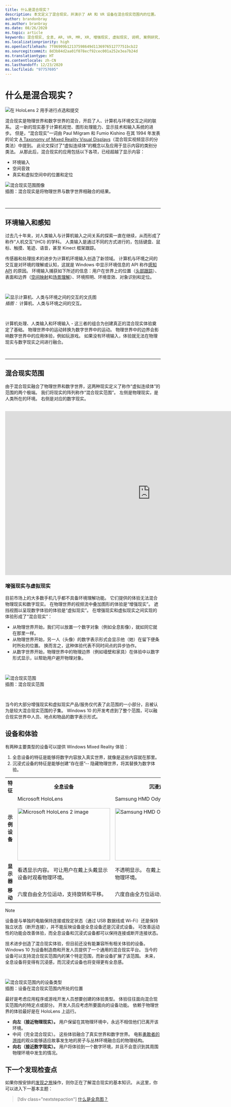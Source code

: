 ```yaml
---
title: 什么是混合现实？
description: 本文定义了混合现实，并演示了 AR 和 VR 设备在混合现实范围内的位置。
author: brandonbray
ms.author: branbray
ms.date: 08/26/2020
ms.topic: article
keywords: 混合现实, 全息, AR, VR, MR, XR, 增强现实, 虚拟现实, 说明, 案例研究, 混合现实头戴显示设备, windows 混合现实头戴显示设备, 虚拟现实头戴显示设备, 什么是虚拟现实, 什么是增强现实
ms.localizationpriority: high
ms.openlocfilehash: 7f06909b12137598649d113697651277751bcb22
ms.sourcegitcommit: 8d3b84d2aa01f078ecf92cec001a252e3ea7b24d
ms.translationtype: HT
ms.contentlocale: zh-CN
ms.lasthandoff: 12/23/2020
ms.locfileid: "97757695"
---
```

# <a name="what-is-mixed-reality"></a>什么是混合现实？

![在 HoloLens 2 用手进行点选和提交](images/02_MixedRealitySlashMixedReality.png)

混合现实是物理世界和数字世界的混合，开启了人、计算机与环境交互之间的联系。 这一新的现实基于计算机视觉、图形处理能力、显示技术和输入系统的进步。 但是，“混合现实”一词由 Paul Milgram 和 Fumio Kishino 在其 1994 年发表的论文 [A Taxonomy of Mixed Reality Visual Displays](https://search.ieice.org/bin/summary.php?id=e77-d_12_1321)（混合现实视频显示的分类法）中提到。 此论文探讨了“虚拟连续体”的概念以及应用于显示内容的类别分类法。 从那此后，混合现实的应用包括以下各项，已经超越了显示内容：
* 环境输入
* 空间音效
* 真实和虚拟空间中的位置和定位

![混合现实范围图像](images/mixedrealityspectrum-worlds.png)<br>
插图：混合现实是将物理世界与数字世界相融合的结果。

<br>

---

## <a name="environmental-input-and-perception"></a>环境输入和感知

过去几十年来，对人类输入与计算机输入之间关系的探索一直在继续，从而形成了称作“人机交互”(HCI) 的学科。 人类输入是通过不同的方式进行的，包括键盘、鼠标、触摸、笔迹、语音，甚至 Kinect 框架跟踪。

传感器和处理技术的进步为计算机环境输入创造了新领域。 计算机与环境之间的交互是对环境的理解或认知，这就是 Windows 中显示环境信息的 API 称作[感知 API](https://docs.microsoft.com/uwp/api/Windows.Perception) 的原因。 环境输入捕获如下所述的信息：用户在世界上的位置（[头部跟踪](../design/coordinate-systems.md)）、表面和边界（[空间映射](../design/spatial-mapping.md)和[场景理解](../design/scene-understanding.md)）、环境照明、环境音效、对象识别和定位。

<br>

![显示计算机、人类与环境之间的交互的文氏图](images/mixed-reality-venn-diagram-300px.png)<br> 
*插图：* 计算机、人类与环境之间的交互。

<br>

计算机处理、人类输入和环境输入 - 这三者的组合为创建真正的混合现实体验奠定了基础。 物理世界中的运动转换为数字世界中的运动。 物理世界中的边界会影响数字世界中的应用体验，例如玩游戏。 如果没有环境输入，体验就无法在物理现实与数字现实之间进行融合。<br>

<br>

---


## <a name="the-mixed-reality-spectrum"></a>混合现实范围

由于混合现实融合了物理世界和数字世界，这两种现实定义了称作“虚拟连续体”的范围的两个极端。 我们将现实的阵列称作“混合现实范围”。 左侧是物理现实，是人类所在的环境。 右侧是对应的数字现实。

<br>

<iframe width="940" height="530" src="https://www.youtube.com/embed/_xpI0JosYUk" frameborder="0" allow="accelerometer; autoplay; encrypted-media; gyroscope; picture-in-picture" allowfullscreen></iframe>

<br>

### <a name="augmented-vs-virtual-reality"></a>增强现实与虚拟现实

目前市场上的大多数手机几乎都不具备环境理解功能。 它们提供的体验无法混合物理现实和数字现实。 在物理世界的视频流中叠加图形的体验是“增强现实”。  遮挡视图以呈现数字体验的体验是“虚拟现实”。  在增强现实和虚拟现实之间实现的体验形成了“混合现实”：
* 从物理世界开始，我们可以放置一个数字对象（例如全息影像），就如同它就在那里一样。
* 从物理世界开始，另一人（头像）的数字表示形式会显示他（她）在留下便条时所处的位置。 换而言之，这种体验代表不同时间点的异步协作。
* 从数字世界开始，物理世界中的物理边界（例如墙壁和家具）在体验中以数字形式显示，以帮助用户避开物理对象。

<br>

![混合现实范围](images/mixedrealityspectrum.png)<br>
插图：混合现实范围

<br>

当今的大部分增强现实和虚拟现实产品/服务仅代表了此范围的一小部分，且被认为是较大混合现实范围的子集。 Windows 10 的开发考虑到了整个范围，可以融合现实世界中人员、地点和物品的数字表示形式。


## <a name="devices-and-experiences"></a>设备和体验

有两种主要类型的设备可以提供 Windows Mixed Reality 体验：
1. 全息设备的特征是能够将数字内容放入真实世界，就像是这些内容就在那里。
2. 沉浸式设备的特征是能够创建“存在感”-- 隐藏物理世界，将其替换为数字体验。

<table>
<tr>
<th width="30%"> 特征</th><th width="35%"> 全息设备</th><th width="35%"> 沉浸式设备</th>
</tr><tr>
<td><strong>示例设备</strong></td><td> Microsoft HoloLens<br><br> <img alt="Microsoft HoloLens 2 image" width="300" height="169" src="images/HoloLens2.jpg" /></td><td> Samsung HMD Odyssey+<br><br> <img alt="Samsung HMD Odyssey+ image" width="300" height="169" src="images/Samsung-HMD-Odyssey.jpg" /></td>
</tr><tr>
<td><strong>显示器</strong></td><td> 看透显示内容。 可让用户在戴上头戴显示设备时观看物理环境。</td><td> 不透明显示。 在戴上头戴显示设备时阻挡物理环境。</td>
</tr><tr>
<td><strong>移动</strong></td><td> 六度自由全方位运动，支持旋转和平移。</td><td> 六度自由全方位运动，支持旋转和平移。</td>
</tr>
</table> 


> [!NOTE]
> 设备是与单独的电脑保持连接或拴定状态（通过 USB 数据线或 Wi-Fi）还是保持独立状态（断开连接），并不能反映设备是全息设备还是沉浸式设备。 可改善运动性的功能会改善体验，而全息设备和沉浸式设备都可以保持连接或断开连接状态。

技术进步创造了混合现实体验，但目前还没有能兼容所有相关体验的设备。 Windows 10 为设备制造商和开发人员提供了一个通用的混合现实平台。 当今的设备可以支持混合现实范围内的某个特定范围，而新设备扩展了该范围。 未来，全息设备将变得有沉浸感，而沉浸式设备也将变得更有全息感。

<br>

![混合现实范围内的设备类型](images/Final_WhatIsMixedReality07.png)<br>
插图：设备在混合现实范围内所处的位置

最好是考虑应用程序或游戏开发人员想要创建的体验类型。 体验往往面向混合现实范围内的特定点或部分。 开发人员应考虑所要面向的设备功能。 依赖于物理世界的体验最好是在 HoloLens 上运行。
* **向左（接近物理现实）。** 用户保留在其物理环境中，永远不相信他们已离开该环境。
* 中间（完全混合现实）。 这些体验融合了真实世界和数字世界。 电影[勇敢者的游戏](https://en.wikipedia.org/wiki/Jumanji)的观众能够适应故事发生地的房子与丛林环境融合后的物理结构。
* **向右（接近数字现实）。** 用户将体验到一个数字环境，并且不会意识到其周围物理环境中发生的情况。

## <a name="next-discovery-checkpoint"></a>下一个发现检查点

如果你按安排的[发现之旅](get-started-with-mr.md)操作，则你正在了解混合现实的基本知识。 从这里，你可以进入下一基本主题： 

> [!div class="nextstepaction"]
> [什么是全息图？](hologram.md)


